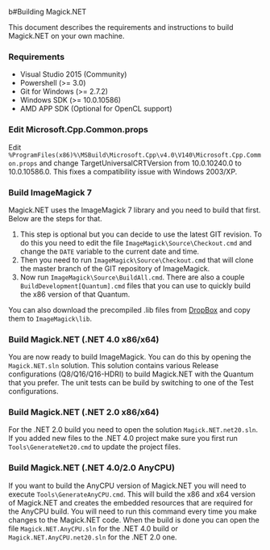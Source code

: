 b#Building Magick.NET

This document describes the requirements and instructions to build Magick.NET on your own machine.

### Requirements

- Visual Studio 2015 (Community)
- Powershell (>= 3.0)
- Git for Windows (>= 2.7.2)
- Windows SDK (>= 10.0.10586)
- AMD APP SDK (Optional for OpenCL support)

### Edit Microsoft.Cpp.Common.props

Edit `%ProgramFiles(x86)%\MSBuild\Microsoft.Cpp\v4.0\V140\Microsoft.Cpp.Common.props` and change TargetUniversalCRTVersion from 10.0.10240.0 to 10.0.10586.0. This fixes a compatibility issue with Windows 2003/XP.

### Build ImageMagick 7

Magick.NET uses the ImageMagick 7 library and you need to build that first. Below are the steps for that.

1. This step is optional but you can decide to use the latest GIT revision. To do this you need to edit the file `ImageMagick\Source\Checkout.cmd` and change the `DATE` variable to the current date and time.
2. Then you need to run `ImageMagick\Source\Checkout.cmd` that will clone the master branch of the GIT repository of ImageMagick.
3. Now run `ImageMagick\Source\BuildAll.cmd`. There are also a couple `BuildDevelopment[Quantum].cmd` files that you can use to quickly build the x86 version of that Quantum.

You can also download the precompiled .lib files from [DropBox](https://www.dropbox.com/sh/5m3zllq81n4eyhm/AACQFGl4PKi9xnd15EbU5S1Ia?dl=0) and copy them to `ImageMagick\lib`.

### Build Magick.NET (.NET 4.0 x86/x64)

You are now ready to build ImageMagick. You can do this by opening the `Magick.NET.sln` solution.
This solution contains various Release configurations (Q8/Q16/Q16-HDRI) to build Magick.NET with the Quantum that you prefer.
The unit tests can be build by switching to one of the Test configurations.

### Build Magick.NET (.NET 2.0 x86/x64)

For the .NET 2.0 build you need to open the solution `Magick.NET.net20.sln`.
If you added new files to the .NET 4.0 project make sure you first run `Tools\GenerateNet20.cmd` to update the project files.

### Build Magick.NET (.NET 4.0/2.0 AnyCPU)

If you want to build the AnyCPU version of Magick.NET you will need to execute `Tools\GenerateAnyCPU.cmd`.
This will build the x86 and x64 version of Magick.NET and creates the embedded resources that are required for the AnyCPU build.
You will need to run this command every time you make changes to the Magick.NET code.
When the build is done you can open the file `Magick.NET.AnyCPU.sln` for the .NET 4.0 build or `Magick.NET.AnyCPU.net20.sln` for the .NET 2.0 one.
